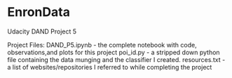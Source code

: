 # EnronData
Udacity DAND Project 5

Project Files: 
  DAND_P5.ipynb - the complete notebook with code, observations,and plots for this project
  poi_id.py - a stripped down python file containing the data munging and the classifier I created.
  resources.txt - a list of websites/repositories I referred to while completing the project
